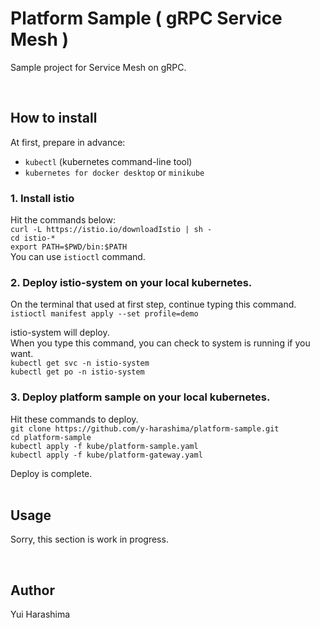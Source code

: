 # Platform Sample ( gRPC Service Mesh )
Sample project for Service Mesh on gRPC.

<br>

## How to install

At first, prepare in advance:  
- `kubectl` (kubernetes command-line tool)  
- `kubernetes for docker desktop` or `minikube`
   
  
### 1. Install istio

Hit the commands below:  
`curl -L https://istio.io/downloadIstio | sh -`  
`cd istio-*`  
`export PATH=$PWD/bin:$PATH`  
You can use `istioctl` command.

### 2. Deploy istio-system on your local kubernetes.

On the terminal that used at first step, continue typing this command.  
`istioctl manifest apply --set profile=demo`  
  
istio-system will deploy.  
When you type this command, you can check to system is running if you want.  
`kubectl get svc -n istio-system`  
`kubectl get po -n istio-system`  

### 3. Deploy platform sample on your local kubernetes.
  
Hit these commands to deploy.  
`git clone https://github.com/y-harashima/platform-sample.git`  
`cd platform-sample`  
`kubectl apply -f kube/platform-sample.yaml`  
`kubectl apply -f kube/platform-gateway.yaml`  

Deploy is complete.  
<br>
  
## Usage
Sorry, this section is work in progress.
  
<br>  

## Author
Yui Harashima